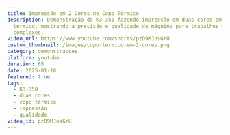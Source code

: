 ```yaml
---
title: Impressão em 2 Cores no Copo Térmico
description: Demonstração da K3-350 fazendo impressão em duas cores em copo
  térmico, mostrando a precisão e qualidade da máquina para trabalhos mais
  complexos.
video_url: https://www.youtube.com/shorts/pzD9MJosGrU
custom_thumbnail: /images/copo-termico-em-2-cores.png
category: demonstracoes
platform: youtube
duration: 65
date: 2025-01-18
featured: true
tags:
  - K3-350
  - duas cores
  - copo térmico
  - impressão
  - qualidade
video_id: pzD9MJosGrU
---
```

